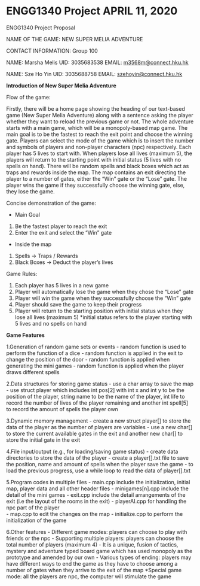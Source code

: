 # ENGG1340 Project APRIL 11, 2020
ENGG1340 Project Proposal

NAME OF THE GAME: NEW SUPER MELIA ADVENTURE

CONTACT INFORMATION: Group 100

NAME: Marsha Melis 
UID: 3035683538 
EMAIL: m3568m@connect.hku.hk

NAME: Sze Ho Yin 
UID: 3035688758 
EMAIL: szehoyin@connect.hku.hk


**Introduction of New Super Melia Adventure**

Flow of the game:

Firstly, there will be a home page showing the heading of our text-based game (New Super Melia Adventure) along with a sentence asking the player whether they want to reload the previous game or not. The whole adventure starts with a main game, which will be a monopoly-based map game. The main goal is to be the fastest to reach the exit point and choose the winning gate. Players can select the mode of the game which is to insert the number and symbols of players and non-player characters (npc) respectively. Each player has 5 lives to start with. When players lose all lives (maximum 5), the players will return to the starting point with initial status (5 lives with no spells on hand). There will be random spells and black boxes which act as traps and rewards inside the map. The map contains an exit directing the player to a number of gates, either the “Win” gate or the “Lose” gate. The player wins the game if they successfully choose the winning gate, else, they lose the game. 


Concise demonstration of the game:

- Main Goal
1. Be the fastest player to reach the exit
2. Enter the exit and select the “Win” gate

- Inside the map
1. Spells → Traps / Rewards
2. Black Boxes → Deduct the player’s lives


Game Rules: 

1. Each player has 5 lives in a new game
2. Player will automatically lose the game when they chose the “Lose” gate
3. Player will win the game when they successfully choose the “Win” gate
4. Player should save the game to keep their progress
5. Player will return to the starting position with initial status when they lose all      lives (maximum 5)
   *initial status refers to the player starting with 5 lives and no spells on hand


**Game Features**

1.Generation of random game sets or events
    - random function is used to perform the function of a dice
    - random function is applied in the exit to change the position of the door
    - random function is applied when generating the mini games
    - random function is applied when the player draws different spells

2.Data structures for storing game status
    - use a char array to save the map 
    - use struct player which includes int pos[2] with int x and int y to be the position of the player, string name to be the name of         the player, int life to record the number of lives of the player remaining and another int spell[5] to record the amount of spells       the player own

3.Dynamic memory management
    - create a new struct player[] to store the data of the player as the number of players are variables
    - use a new char[] to store the current available gates in the exit and another new char[] to store the initial gate in the exit

4.File input/output (e.g., for loading/saving game status)
    - create data directories to store the data of the player
    - create a player[].txt file to save the position, name and amount of spells when the player save the game
    - to load the previous progress, use a while loop to read the data of player[].txt  

5.Program codes in multiple files
    - main.cpp include the initialization, initial map, player data and all other header files
    - minigames[n].cpp include the detail of the mini games
    - exit.cpp include the detail arrangements of the exit (i.e the layout of the rooms in the exit)
    - playerAI.cpp for handling the npc part of the player  
    - map.cpp to edit the changes on the map
    - initialize.cpp to perform the initialization of the game

6.Other features
    - Different game modes: players can choose to play with friends or the npc
    - Supporting multiple players: players can choose the total number of players (maximum 4)
    - It is a unique, fusion of tactics, mystery and adventure typed board game which has used monopoly as the prototype and amended by       our own
    - Various types of ending: players may have different ways to end the game as they have to choose among a number of gates when they       arrive to the exit of the map
    *Special game mode: all the players are npc, the computer will stimulate the game
